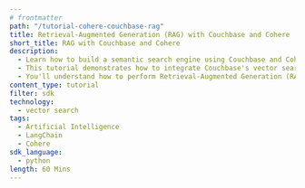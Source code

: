 ```yaml
---
# frontmatter
path: "/tutorial-cohere-couchbase-rag"
title: Retrieval-Augmented Generation (RAG) with Couchbase and Cohere
short_title: RAG with Couchbase and Cohere
description:
  - Learn how to build a semantic search engine using Couchbase and Cohere.
  - This tutorial demonstrates how to integrate Couchbase's vector search capabilities with Cohere embeddings and language models.
  - You'll understand how to perform Retrieval-Augmented Generation (RAG) using LangChain and Couchbase.
content_type: tutorial
filter: sdk
technology:
  - vector search
tags:
  - Artificial Intelligence
  - LangChain
  - Cohere
sdk_language:
  - python
length: 60 Mins
---
```

